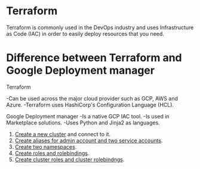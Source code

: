 # Terraform

Terraform is commonly used in the DevOps industry and uses Infrastructure as Code (IAC) in order to easily deploy resources that you need.

# Difference between Terraform and Google Deployment manager

Terraform

-Can be used across the major cloud provider such as GCP, AWS and Azure.
-Terraform uses HashiCorp's Configuration Language (HCL).

Google Deployment manager
-Is a native GCP IAC tool.
-Is used in Marketplace solutions.
-Uses Python and Jinja2 as languages.





1. [Create a new cluster](https://cloud.google.com/kubernetes-engine/docs/how-to/creating-a-cluster) and connect to it.
2. [Create aliases for admin account and two service accounts](https://github.com/DanyLan/GKE-RBAC-WALKTHROUGH/blob/master/create-service-account.md).
3. [Create two namespaces](https://github.com/DanyLan/GKE-RBAC-WALKTHROUGH/blob/master/namespaces.md).
4. [Create roles and rolebindings](https://github.com/DanyLan/GKE-RBAC-WALKTHROUGH/blob/master/create-roles.md).
5. [Create cluster roles and cluster rolebindngs](https://github.com/DanyLan/GKE-RBAC-WALKTHROUGH/blob/master/create-cluster-roles.md).
